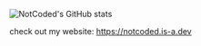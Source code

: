 ![NotCoded's GitHub stats](https://github-readme-stats.vercel.app/api?username=not-coded&show_icons=true&theme=aura_dark)

check out my website:
https://notcoded.is-a.dev
